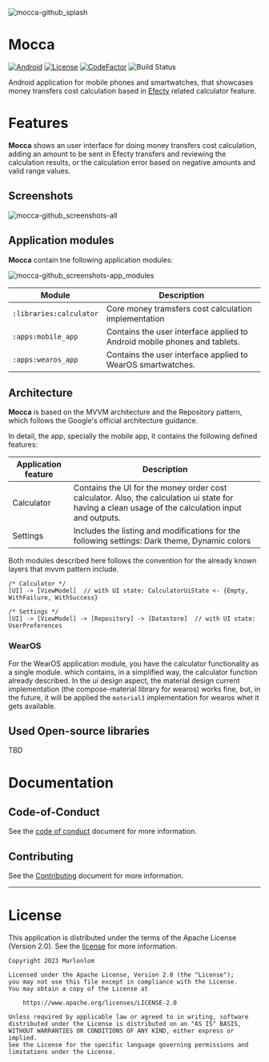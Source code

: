 ![mocca-github_splash](https://github.com/marlonlom/mocca/assets/1868030/14308005-9cb8-48eb-ba66-703660d65a7b)

# Mocca

[![Android](https://img.shields.io/badge/API-33%2B-blue?logo=android-studio)]()
[![License](https://img.shields.io/badge/License-Apache_2.0-blue.svg)](https://opensource.org/licenses/Apache-2.0)
[![CodeFactor](https://www.codefactor.io/repository/github/marlonlom/mocca/badge/main)](https://www.codefactor.io/repository/github/marlonlom/mocca/overview/main)
![Build Status](https://img.shields.io/github/actions/workflow/status/marlonlom/mocca/build.yml)


Android application for mobile phones and smartwatches, that showcases money transfers cost calculation based in [Efecty](https://www.efecty.com.co/web/giros-nacionales) related calculator feature.

# Features

**Mocca** shows an user interface for doing money transfers cost calculation, adding an amount to be sent in Efecty transfers and reviewing the calculation results, or the calculation error based on negative amounts and valid range values.

## Screenshots

![mocca-github_screenshots-all](https://github.com/marlonlom/mocca/assets/1868030/e6df18fe-60e0-4b4d-9939-8ed519aed88c)

## Application modules

**Mocca** contain tne following application modules:

![mocca-github_screenshots-app_modules](https://github.com/marlonlom/mocca/assets/1868030/0cea31f4-f8f7-438c-9738-43387b03566a)

| Module                  | Description                                                               |
|-------------------------|---------------------------------------------------------------------------|
| `:libraries:calculator` | Core money tramsfers cost calculation implementation                      |
| `:apps:mobile_app`      | Contains the user interface applied to Android mobile phones and tablets. |
| `:apps:wearos_app`      | Contains the user interface applied to WearOS smartwatches.               |

## Architecture

**Mocca** is based on the MVVM architecture and the Repository pattern, which follows the Google's official architecture guidance.

In detail, the app, specially the mobile app, it contains the following defined features:

| Application feature | Description                                                                                                                                        |
|---------------------|----------------------------------------------------------------------------------------------------------------------------------------------------|
| Calculator          | Contains the UI for the money order cost calculator. Also, the calculation ui state for having a clean usage of the calculation input and outputs. |
| Settings            | Includes the listing and modifications for the following settings: Dark theme, Dynamic colors                                                      |

Both modules described here follows the convention for the already known layers that mvvm pattern include.

```
/* Calculator */
[UI] -> [ViewModel]  // with UI state: CalculatorUiState <- {Empty, WithFailure, WithSuccess}  

/* Settings */
[UI] -> [ViewModel] -> [Repository] -> [Datastore]  // with UI state: UserPreferences

```


### WearOS

For the WearOS application module, you have the calculator functionality as a single module. which contains, in a simplified way, the calculator function already described.
In the ui design aspect, the material design current implementation (the compose-material library for wearos) works fine, but, in the future, it will be applied the `material3` implementation for wearos whet it gets available.

## Used Open-source libraries
TBD

# Documentation

## Code-of-Conduct

See the [code of conduct](CODE_OF_CONDUCT.md) document for more information.

## Contributing

See the [Contributing](CONTRIBUTING.md) document for more information.

<hr/>

# License

This application is distributed under the terms of the Apache License (Version 2.0). See the [license](LICENSE) for more
information.

```
Copyright 2023 Marlonlom

Licensed under the Apache License, Version 2.0 (the "License");
you may not use this file except in compliance with the License.
You may obtain a copy of the License at

    https://www.apache.org/licenses/LICENSE-2.0

Unless required by applicable law or agreed to in writing, software
distributed under the License is distributed on an "AS IS" BASIS,
WITHOUT WARRANTIES OR CONDITIONS OF ANY KIND, either express or implied.
See the License for the specific language governing permissions and
limitations under the License.
```

